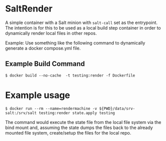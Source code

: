 # SaltRender
A simple container with a Salt minion with `salt-call` set as the entrypoint.
The intention is for this to be used as a local build step container in order
to dynamically render local files in other repos.

Example: Use something like the following command to dynamically generate a 
docker compose.yml file.

## Example Build Command
```
$ docker build --no-cache  -t testing:render -f Dockerfile 
```

# Example usage

```
$ docker run --rm --name=rendermachine -v ${PWD}/data/srv-salt:/srv/salt testing:render state.apply testing
```
The command would execute the state file from the local file system via the 
bind mount and, assuming the state dumps the files back to the already mounted
file system, create/setup the files for the local repo.

